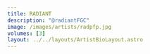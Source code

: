 ```yaml
---
title: RADIANT
description: "@radiantFGC"
image: /images/artists/radpfp.jpg
volumes: [3]
layout: ../../layouts/ArtistBioLayout.astro
---
```

